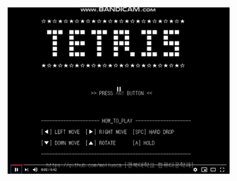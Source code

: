 [![tetris_simulation](https://github.com/mollusca/Algorithm2/blob/master/IMG/tetris.PNG)](https://youtu.be/FokfQWtScac)
